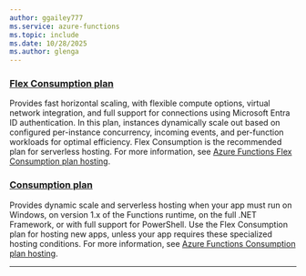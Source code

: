 ```yaml
---
author: ggailey777
ms.service: azure-functions
ms.topic: include
ms.date: 10/28/2025
ms.author: glenga
---
```


### [Flex Consumption plan](#tab/flex-consumption-plan)

Provides fast horizontal scaling, with flexible compute options, virtual network integration, and full support for connections using Microsoft Entra ID authentication. In this plan, instances dynamically scale out based on configured per-instance concurrency, incoming events, and per-function workloads for optimal efficiency. Flex Consumption is the recommended plan for serverless hosting. For more information, see [Azure Functions Flex Consumption plan hosting](../articles/azure-functions/flex-consumption-plan.md).

### [Consumption plan](#tab/consumption-plan)

Provides dynamic scale and serverless hosting when your app must run on Windows, on version 1.x of the Functions runtime, on the full .NET Framework, or with full support for PowerShell. Use the Flex Consumption plan for hosting new apps, unless your app requires these specialized hosting conditions. For more information, see [Azure Functions Consumption plan hosting](../articles/azure-functions/consumption-plan.md). 

---